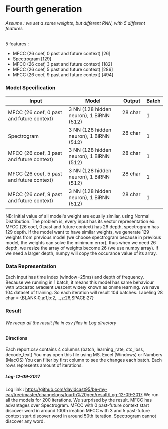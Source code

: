 # Fourth generation
###### Assume : we set a same weights, but different RNN, with 5 different features

5 features :
- MFCC (26 coef, 0 past and future context) [26]
- Spectrogram [129]
- MFCC (26 coef, 3 past and future context) [182]
- MFCC (26 coef, 5 past and future context) [286]
- MFCC (26 coef, 9 past and future context) [494]

### Model Specification

| Input					    | Model         			      | Output      | Batch |
| ----------------------------------------- | --------------------------------------- |-------------| ----- |
| MFCC (26 coef, 0 past and future context) | 3 NN (128 hidden neuron), 1 BiRNN (512) | 28 char     | 1     |
| Spectrogram				    | 3 NN (128 hidden neuron), 1 BiRNN (512) | 28 char     | 1     |
| MFCC (26 coef, 3 past and future context) | 3 NN (128 hidden neuron), 1 BiRNN (512) | 28 char     | 1     |
| MFCC (26 coef, 5 past and future context) | 3 NN (128 hidden neuron), 1 BiRNN (512) | 28 char     | 1     |
| MFCC (26 coef, 9 past and future context) | 3 NN (128 hidden neuron), 1 BiRNN (512) | 28 char     | 1     |

NB: Initial value of all model's weight are equally similar, using Normal Distribution. The problem is, every input has its vector representation ex: MFCC (26 coef, 0 past and future context) has 26 depth, spectrogram has 129 depth. If the model want to have similar weights, we generate 129 weights from previous model (we choose spectrogram because in previous model, the weights can solve the minimum error), thus when we need 26 depth, we resize the array of weights become 26 (we use numpy array). If we need a larger depth, numpy will copy the occurance value of its array.

### Data Representation
Each input has time index (window=25ms) and depth of frequency. 
Because we running in 1 batch, it means this model has same behaviour with Stocastic Gradient Descent widely known as online learning. We have 104 dataset of training. So each iteration will result 104 batches.
Labeling 28 char = {BLANK:0,a:1,b:2,...,z:26,SPACE:27} 

### Result
###### We recap all the result file in csv files in Log directory
#### Directions
Each report.csv contains 4 columns (batch, learning_rate, ctc_loss, decode_text)
You may open this file using MS. Excel (Windows) or Numbers (MacOS)
You can filter by first column to see the changes each batch. Each rows represents amount of iterations.

##### Log-12-09-2017 
Log link : https://github.com/davidcast95/be-my-ear/tree/master/changelogs/fourth%20gen/result/Log-12-09-2017
We run all the models for 200 iterations. 
We surprised by the result. MFCC has advantages over Spectrogram. 
MFCC with 0 past-future context start discover word in around 100th ireation
MFCC with 3 and 5 past-future context start discover word in around 50th iteration.
Spectrogram cannot discover any word.


